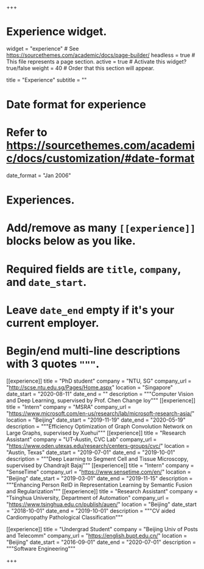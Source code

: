 +++
# Experience widget.
widget = "experience"  # See https://sourcethemes.com/academic/docs/page-builder/
headless = true  # This file represents a page section.
active = true  # Activate this widget? true/false
weight = 40  # Order that this section will appear.

title = "Experience"
subtitle = ""

# Date format for experience
#   Refer to https://sourcethemes.com/academic/docs/customization/#date-format
date_format = "Jan 2006"

# Experiences.
#   Add/remove as many `[[experience]]` blocks below as you like.
#   Required fields are `title`, `company`, and `date_start`.
#   Leave `date_end` empty if it's your current employer.
#   Begin/end multi-line descriptions with 3 quotes `"""`.
[[experience]]
  title = "PhD student"
  company = "NTU, SG"
  company_url = "http://scse.ntu.edu.sg/Pages/Home.aspx"
  location = "Singapore"
  date_start = "2020-08-11"
  date_end = ""
  description = """Computer Vision and Deep Learning, supervised by Prof. Chen Change loy"""
[[experience]]
  title = "Intern"
  company = "MSRA"
  company_url = "https://www.microsoft.com/en-us/research/lab/microsoft-research-asia/"
  location = "Beijing"
  date_start = "2019-11-19"
  date_end = "2020-05-19"
  description = """Efficiency Optimization of Graph Convolution Network on Large Graphs, supervised by Xuehui"""
[[experience]]
  title = "Research Assistant"
  company = "UT-Austin, CVC Lab"
  company_url = "https://www.oden.utexas.edu/research/centers-groups/cvc/"
  location = "Austin, Texas"
  date_start = "2019-07-01"
  date_end = "2019-10-01"
  description = """Deep Learning to Segment Cell and Tissue Microscopy, supervised by Chandrajit Bajaj"""
[[experience]]
  title = "Intern"
  company = "SenseTime"
  company_url = "https://www.sensetime.com/en/"
  location = "Beijing"
  date_start = "2019-03-01"
  date_end = "2019-11-15"
  description = """Enhancing Person ReID in Representation Learning by Semantic Fusion and Regularization"""
[[experience]]
  title = "Research Assistant"
  company = "Tsinghua University, Department of Automation"
  company_url = "https://www.tsinghua.edu.cn/publish/auen/"
  location = "Beijing"
  date_start = "2018-10-01"
  date_end = "2019-10-01"
  description = """CV aided Cardiomyopathy Pathological Classification"""

[[experience]]
  title = "Undergrad Student"
  company = "Beijing Univ of Posts and Telecomm"
  company_url = "https://english.bupt.edu.cn/"
  location = "Beijing"
  date_start = "2016-09-01"
  date_end = "2020-07-01"
  description = """Software Engineering"""

+++
